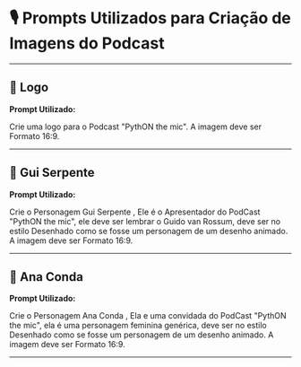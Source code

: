 # 🎙️ Prompts Utilizados para Criação de Imagens do Podcast

---

## 📌 Logo

**Prompt Utilizado:**

Crie uma logo para o Podcast "PythON the mic". A imagem deve ser Formato 16:9.

---

## 📌 Gui Serpente

**Prompt Utilizado:**

Crie o Personagem Gui Serpente , Ele é o Apresentador do PodCast "PythON the mic", ele deve ser lembrar o Guido van Rossum, deve ser no estilo Desenhado como se fosse um personagem de um desenho  animado. A imagem deve ser Formato 16:9.

---

## 📌 Ana Conda

**Prompt Utilizado:**

Crie o Personagem Ana Conda , Ela e uma convidada do PodCast "PythON the mic", ela é uma personagem feminina genérica, deve ser no estilo Desenhado como se fosse um personagem de um desenho animado. A imagem deve ser Formato 16:9.

---
